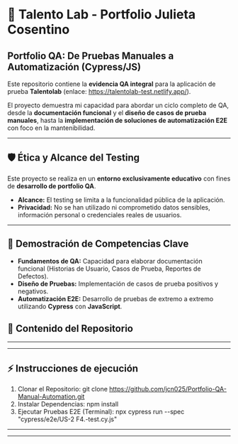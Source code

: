 # 🚀 Talento Lab - Portfolio Julieta Cosentino

## Portfolio QA: De Pruebas Manuales a Automatización (Cypress/JS)

Este repositorio contiene la **evidencia QA integral** para la aplicación de prueba **Talentolab** (enlace: https://talentolab-test.netlify.app/).

El proyecto demuestra mi capacidad para abordar un ciclo completo de QA, desde la **documentación funcional** y el **diseño de casos de prueba manuales**, hasta la **implementación de soluciones de automatización E2E** con foco en la mantenibilidad.

---

## 🛡️ Ética y Alcance del Testing

Este proyecto se realiza en un **entorno exclusivamente educativo** con fines de **desarrollo de portfolio QA**.

* **Alcance:** El testing se limita a la funcionalidad pública de la aplicación.
* **Privacidad:** No se han utilizado ni comprometido datos sensibles, información personal o credenciales reales de usuarios.

---

## 🎯 Demostración de Competencias Clave

* **Fundamentos de QA:** Capacidad para elaborar documentación funcional (Historias de Usuario, Casos de Prueba, Reportes de Defectos).
* **Diseño de Pruebas:** Implementación de casos de prueba positivos y negativos.
* **Automatización E2E:** Desarrollo de pruebas de extremo a extremo utilizando **Cypress** con **JavaScript**.
  
## 📂 Contenido del Repositorio

---



---
## ⚡ Instrucciones de ejecución



1. Clonar el Repositorio:
   git clone https://github.com/jcn025/Portfolio-QA-Manual-Automation.git
3. Instalar Dependencias:
   npm install
5. Ejecutar Pruebas E2E (Terminal):
   npx cypress run --spec "cypress/e2e/US-2 F4.-test.cy.js"


---




---
